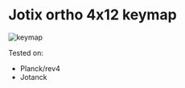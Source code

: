 # Jotix ortho 4x12 keymap

![keymap](https://i.imgur.com/aQQo4eb.jpg)

Tested on:

* Planck/rev4
* Jotanck
